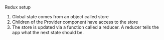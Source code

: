 Redux setup

1. Global state comes from an object called store
2. Children of the Provider component have access to the store
3. The store is updated via a function called a reducer. A reducer tells the app what the next state should be.

